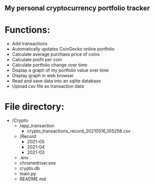 ## My personal cryptocurrency portfolio tracker

# Functions:

- Add transactions
- Automatically updates CoinGecko online portfolio
- Calculate average purchase price of coins
- Calculate profit per coin
- Calculate portfolio change over time
- Display a graph of my portfolio value over time
- Display graph in web browser
- Read and save data into an sqlite database
- Upload csv file as transaction data

# File directory:
- /Crypto
    - /app_transaction
        - crypto_transactions_record_20210516_105258.csv
    - /Record
        - 2021-05
        - 2021-04
        - 2021-03
    - .env
    - chromedriver.exe
    - crypto.db
    - main.py
    - README.md
